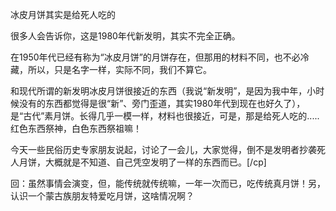 冰皮月饼其实是给死人吃的

很多人会告诉你，这是1980年代新发明，其实不完全正确。

在1950年代已经有称为“冰皮月饼”的月饼存在，但那用的材料不同，也不必冷藏，所以，只是名字一样，实际不同，我们不算它。

和现代所谓的新发明冰皮月饼很接近的东西（我说“新发明”，是因为我中年，小时候没有的东西都觉得是很“新”、旁门歪道，其实1980年代到现在也好久了），是“古代”素月饼。长得几乎一模一样，材料也很接近，可是，那是给死人吃的.....红色东西祭神，白色东西祭祖嘛！

今天一些民俗历史专家朋友说起，讨论了一会儿，大家觉得，倒不是发明者抄袭死人月饼，大概就是不知道、自己凭空发明了一样的东西而已。[/cp]

回：虽然事情会演变，但，能传统就传统嘛，一年一次而已，吃传统真月饼！另，认识一个蒙古族朋友特爱吃月饼，这啥情况啊？
